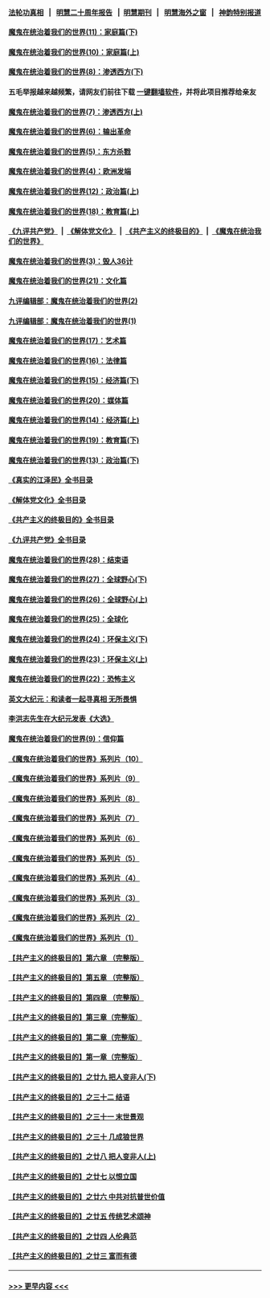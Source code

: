 #### [法轮功真相](https://github.com/gfw-breaker/truth/blob/master/README.md?t=0) &nbsp;&nbsp;|&nbsp;&nbsp; [明慧二十周年报告](https://github.com/gfw-breaker/mh-reports/blob/master/README.md?t=0) &nbsp;&nbsp;|&nbsp;&nbsp;[明慧期刊](https://github.com/gfw-breaker/mh-qikan) &nbsp;&nbsp;|&nbsp;&nbsp; [明慧海外之窗](https://github.com/gfw-breaker/mh-news/blob/master/README.md?t=0) &nbsp;&nbsp;|&nbsp;&nbsp; [神韵特别报道](https://github.com/gfw-breaker/mh-news/blob/master/shenyun.md?t=0)
#### [魔鬼在统治着我们的世界(11)：家庭篇(下)](../pages/nsc422/n10440961.md?t=12141101) 
#### [魔鬼在统治着我们的世界(10)：家庭篇(上)](../pages/nsc422/n10435448.md?t=12141101) 
#### [魔鬼在统治着我们的世界(8)：渗透西方(下)](../pages/nsc422/n10429603.md?t=12141101) 
#### 五毛举报越来越频繁，请网友们前往下载 [一键翻墙软件](https://github.com/gfw-breaker/ssr-accounts)，并将此项目推荐给亲友
#### [魔鬼在统治着我们的世界(7)：渗透西方(上)](../pages/nsc422/n10426013.md?t=12141101) 
#### [魔鬼在统治着我们的世界(6)：输出革命](../pages/nsc422/n10421536.md?t=12141101) 
#### [魔鬼在统治着我们的世界(5)：东方杀戮](../pages/nsc422/n10417707.md?t=12141101) 
#### [魔鬼在统治着我们的世界(4)：欧洲发端](../pages/nsc422/n10414890.md?t=12141101) 
#### [魔鬼在统治着我们的世界(12)：政治篇(上)](../pages/nsc422/n10444576.md?t=12141101) 
#### [魔鬼在统治着我们的世界(18)：教育篇(上)](../pages/nsc422/n10526970.md?t=12141101) 
#### [《九评共产党》](https://github.com/begood0513/9ping.md/blob/master/README.md) &nbsp;|&nbsp; [《解体党文化》](../../../../jtdwh.md/blob/master/README.md)  &nbsp;|&nbsp; [《共产主义的终极目的》](../../../../gczydzjmd.md/blob/master/README.md) &nbsp;|&nbsp; [《魔鬼在统治我们的世界》](../../../../mgztzwmdsj.md/blob/master/README.md) 
#### [魔鬼在统治着我们的世界(3)：毁人36计](../pages/nsc422/n10411583.md?t=12141101) 
#### [魔鬼在统治着我们的世界(21)：文化篇](../pages/nsc422/n10597706.md?t=12141101) 
#### [九评编辑部：魔鬼在统治着我们的世界(2)](../pages/nsc422/n10410036.md?t=12141101) 
#### [九评编辑部：魔鬼在统治着我们的世界(1)](../pages/nsc422/n10406825.md?t=12141101) 
#### [魔鬼在统治着我们的世界(17)：艺术篇](../pages/nsc422/n10499093.md?t=12141101) 
#### [魔鬼在统治着我们的世界(16)：法律篇](../pages/nsc422/n10485969.md?t=12141101) 
#### [魔鬼在统治着我们的世界(15)：经济篇(下)](../pages/nsc422/n10469975.md?t=12141101) 
#### [魔鬼在统治着我们的世界(20)：媒体篇](../pages/nsc422/n10586579.md?t=12141101) 
#### [魔鬼在统治着我们的世界(14)：经济篇(上)](../pages/nsc422/n10457370.md?t=12141101) 
#### [魔鬼在统治着我们的世界(19)：教育篇(下)](../pages/nsc422/n10564808.md?t=12141101) 
#### [魔鬼在统治着我们的世界(13)：政治篇(下)](../pages/nsc422/n10448270.md?t=12141101) 
#### [《真实的江泽民》全书目录](../pages/nsc422/n13721399.md?t=12141101) 
#### [《解体党文化》全书目录](../pages/nsc422/n13721157.md?t=12141101) 
#### [《共产主义的终极目的》全书目录](../pages/nsc422/n13721048.md?t=12141101) 
#### [《九评共产党》全书目录](../pages/nsc422/n13708085.md?t=12141101) 
#### [魔鬼在统治着我们的世界(28)：结束语](../pages/nsc422/n10936246.md?t=12141101) 
#### [魔鬼在统治着我们的世界(27)：全球野心(下)](../pages/nsc422/n10928319.md?t=12141101) 
#### [魔鬼在统治着我们的世界(26)：全球野心(上)](../pages/nsc422/n10900318.md?t=12141101) 
#### [魔鬼在统治着我们的世界(25)：全球化](../pages/nsc422/n10788205.md?t=12141101) 
#### [魔鬼在统治着我们的世界(24)：环保主义(下)](../pages/nsc422/n10695307.md?t=12141101) 
#### [魔鬼在统治着我们的世界(23)：环保主义(上)](../pages/nsc422/n10688613.md?t=12141101) 
#### [魔鬼在统治着我们的世界(22)：恐怖主义](../pages/nsc422/n10614727.md?t=12141101) 
#### [英文大纪元：和读者一起寻真相 无所畏惧](../pages/nsc422/n12542027.md?t=12141101) 
#### [李洪志先生在大纪元发表《大选》](../pages/nsc422/n12534746.md?t=12141101) 
#### [魔鬼在统治着我们的世界(9)：信仰篇](../pages/nsc422/n10432159.md?t=12141101) 
#### [《魔鬼在统治着我们的世界》系列片（10）](../pages/nsc422/n12292670.md?t=12141101) 
#### [《魔鬼在统治着我们的世界》系列片（9）](../pages/nsc422/n12290859.md?t=12141101) 
#### [《魔鬼在统治着我们的世界》系列片（8）](../pages/nsc422/n12287445.md?t=12141101) 
#### [《魔鬼在统治着我们的世界》系列片（7）](../pages/nsc422/n12283425.md?t=12141101) 
#### [《魔鬼在统治着我们的世界》系列片（6）](../pages/nsc422/n12282314.md?t=12141101) 
#### [《魔鬼在统治着我们的世界》系列片（5）](../pages/nsc422/n12281419.md?t=12141101) 
#### [《魔鬼在统治着我们的世界》系列片（4）](../pages/nsc422/n12274024.md?t=12141101) 
#### [《魔鬼在统治着我们的世界》系列片（3）](../pages/nsc422/n12271322.md?t=12141101) 
#### [《魔鬼在统治着我们的世界》系列片（2）](../pages/nsc422/n12269049.md?t=12141101) 
#### [《魔鬼在统治着我们的世界》系列片（1）](../pages/nsc422/n12267575.md?t=12141101) 
#### [【共产主义的终极目的】第六章 （完整版）](../pages/nsc422/n11428913.md?t=12141101) 
#### [【共产主义的终极目的】第五章 （完整版）](../pages/nsc422/n11428912.md?t=12141101) 
#### [【共产主义的终极目的】第四章 （完整版）](../pages/nsc422/n11428907.md?t=12141101) 
#### [【共产主义的终极目的】第三章（完整版）](../pages/nsc422/n11428848.md?t=12141101) 
#### [【共产主义的终极目的】第二章（完整版）](../pages/nsc422/n11428831.md?t=12141101) 
#### [【共产主义的终极目的】第一章（完整版）](../pages/nsc422/n11417651.md?t=12141101) 
#### [【共产主义的终极目的】之廿九 把人变非人(下)](../pages/nsc422/n11344140.md?t=12141101) 
#### [【共产主义的终极目的】之三十二 结语](../pages/nsc422/n11360535.md?t=12141101) 
#### [【共产主义的终极目的】之三十一 末世景观](../pages/nsc422/n11351129.md?t=12141101) 
#### [【共产主义的终极目的】之三十 几成狼世界](../pages/nsc422/n11348280.md?t=12141101) 
#### [【共产主义的终极目的】之廿八 把人变非人(上)](../pages/nsc422/n11340492.md?t=12141101) 
#### [【共产主义的终极目的】之廿七 以恨立国](../pages/nsc422/n11336944.md?t=12141101) 
#### [【共产主义的终极目的】之廿六 中共对抗普世价值](../pages/nsc422/n11324785.md?t=12141101) 
#### [【共产主义的终极目的】之廿五 传统艺术颂神](../pages/nsc422/n11296396.md?t=12141101) 
#### [【共产主义的终极目的】之廿四 人伦典范](../pages/nsc422/n11296397.md?t=12141101) 
#### [【共产主义的终极目的】之廿三 富而有德](../pages/nsc422/n11283598.md?t=12141101) 

----
#### [ >>> 更早内容 <<< ](../indexes/nsc422-earlier.md)
